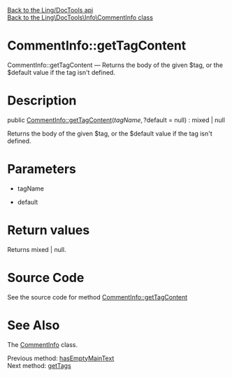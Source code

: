 [Back to the Ling/DocTools api](https://github.com/lingtalfi/DocTools/blob/master/doc/api/Ling/DocTools.md)<br>
[Back to the Ling\DocTools\Info\CommentInfo class](https://github.com/lingtalfi/DocTools/blob/master/doc/api/Ling/DocTools/Info/CommentInfo.md)


CommentInfo::getTagContent
================



CommentInfo::getTagContent — Returns the body of the given $tag, or the $default value if the tag isn't defined.




Description
================


public [CommentInfo::getTagContent](https://github.com/lingtalfi/DocTools/blob/master/doc/api/Ling/DocTools/Info/CommentInfo/getTagContent.md)($tagName, ?$default = null) : mixed | null




Returns the body of the given $tag, or the $default value if the tag isn't defined.




Parameters
================


- tagName

    

- default

    


Return values
================

Returns mixed | null.








Source Code
===========
See the source code for method [CommentInfo::getTagContent](https://github.com/lingtalfi/DocTools/blob/master/Info/CommentInfo.php#L199-L202)


See Also
================

The [CommentInfo](https://github.com/lingtalfi/DocTools/blob/master/doc/api/Ling/DocTools/Info/CommentInfo.md) class.

Previous method: [hasEmptyMainText](https://github.com/lingtalfi/DocTools/blob/master/doc/api/Ling/DocTools/Info/CommentInfo/hasEmptyMainText.md)<br>Next method: [getTags](https://github.com/lingtalfi/DocTools/blob/master/doc/api/Ling/DocTools/Info/CommentInfo/getTags.md)<br>

